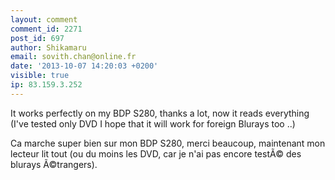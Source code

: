 ```yaml
---
layout: comment
comment_id: 2271
post_id: 697
author: Shikamaru
email: sovith.chan@online.fr
date: '2013-10-07 14:20:03 +0200'
visible: true
ip: 83.159.3.252
---
```

It works perfectly on my BDP S280, thanks a lot, now it reads everything (I've tested only DVD I hope that it will work for foreign Blurays too ..)

Ca marche super bien sur mon BDP S280, merci beaucoup, maintenant mon lecteur lit tout (ou du moins les DVD, car je n'ai pas encore testÃ© des blurays Ã©trangers).
